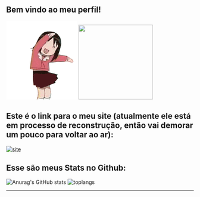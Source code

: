## Bem vindo ao meu perfil!
![](https://github.com/joao-the-carvalho/joao-the-carvalho/blob/main/gifs/osaiki.gif)
<img src="https://github.com/joao-the-carvalho/joao-the-carvalho/blob/main/gifs/rubiks.webp" width="200" height="200">
## Este é o link para o meu site (atualmente ele está em processo de reconstrução, então vai demorar um pouco para voltar ao ar):
[![site](https://img.shields.io/website?label=IndestructibleComic&style=website-up-down-green-red&url=https://joao-the-carvalho.github.io/Indestructiblesite/)](https://joao-the-carvalho.github.io/Indestructiblesite/)

## Esse são meus Stats no Github:
![Anurag's GitHub stats](https://github-readme-stats.vercel.app/api?username=joao-the-carvalho&show_icons=true&theme=tokyonight)
![toplangs](https://github-readme-stats.vercel.app/api/top-langs/?username=joao-the-carvalho&theme=tokyonight)
<hr>

